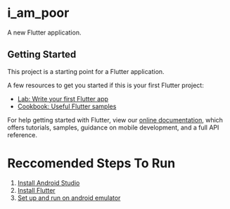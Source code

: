 # i_am_poor

A new Flutter application.

## Getting Started

This project is a starting point for a Flutter application.

A few resources to get you started if this is your first Flutter project:

- [Lab: Write your first Flutter app](https://flutter.dev/docs/get-started/codelab)
- [Cookbook: Useful Flutter samples](https://flutter.dev/docs/cookbook)

For help getting started with Flutter, view our
[online documentation](https://flutter.dev/docs), which offers tutorials,
samples, guidance on mobile development, and a full API reference.


# Reccomended Steps To Run

1) [Install Android Studio](https://developer.android.com/studio/)
2) [Install Flutter](https://flutter.dev/docs/get-started/install)
3) [Set up and run on android emulator](https://developer.android.com/studio/run/emulator)

